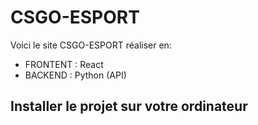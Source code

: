 # CSGO-ESPORT

Voici le site CSGO-ESPORT réaliser en:
- FRONTENT : React
- BACKEND : Python (API)

## Installer le projet sur votre ordinateur